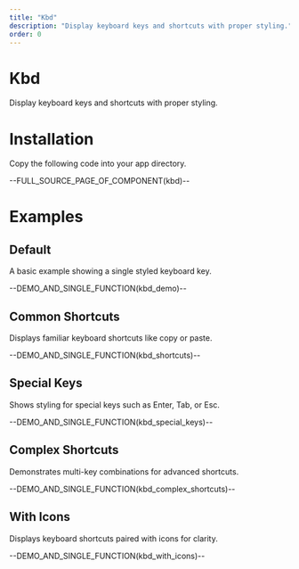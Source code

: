 ```yaml
---
title: "Kbd"
description: "Display keyboard keys and shortcuts with proper styling."
order: 0
---
```


# Kbd

Display keyboard keys and shortcuts with proper styling.

# Installation

Copy the following code into your app directory.

--FULL_SOURCE_PAGE_OF_COMPONENT(kbd)--

# Examples

## Default
A basic example showing a single styled keyboard key.

--DEMO_AND_SINGLE_FUNCTION(kbd_demo)--

## Common Shortcuts
Displays familiar keyboard shortcuts like copy or paste.

--DEMO_AND_SINGLE_FUNCTION(kbd_shortcuts)--

## Special Keys
Shows styling for special keys such as Enter, Tab, or Esc.

--DEMO_AND_SINGLE_FUNCTION(kbd_special_keys)--

## Complex Shortcuts
Demonstrates multi-key combinations for advanced shortcuts.

--DEMO_AND_SINGLE_FUNCTION(kbd_complex_shortcuts)--

## With Icons
Displays keyboard shortcuts paired with icons for clarity.

--DEMO_AND_SINGLE_FUNCTION(kbd_with_icons)--
